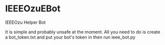 # IEEEOzuEBot
IEEEOzu Helper Bot

It is simple and probably unsafe at the moment. All you need to do is create a bot_token.txt and put your bot's token in then run ieee_bot.py
